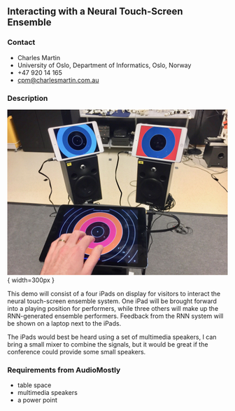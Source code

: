 ## Interacting with a Neural Touch-Screen Ensemble

### Contact

- Charles Martin
- University of Oslo, Department of Informatics, Oslo, Norway
- +47 920 14 165
- cpm@charlesmartin.com.au

### Description

![A mockup of the neural touch-screen ensemble demo](neural-touch-screen-band-small.jpg){ width=300px }

This demo will consist of a four iPads on display for visitors to
interact the neural touch-screen ensemble system. One iPad will be
brought forward into a playing position for performers, while three
others will make up the RNN-generated ensemble performers. Feedback
from the RNN system will be shown on a laptop next to the iPads.

The iPads would best be heard using a set of multimedia speakers, I
can bring a small mixer to combine the signals, but it would be great
if the conference could provide some small speakers.

### Requirements from AudioMostly

- table space
- multimedia speakers
- a power point

